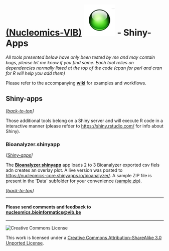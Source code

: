 [(Nucleomics-VIB)](https://github.com/Nucleomics-VIB)
![bionano-tools](pictures/shiny.png) - Shiny-Apps
==========

*All tools presented below have only been tested by me and may contain bugs, please let me know if you find some. Each tool relies on dependencies normally listed at the top of the code (cpan for perl and cran for R will help you add them)*

Please refer to the accompanying **[wiki](https://github.com/Nucleomics-VIB/shiny-apps/wiki)** for examples and workflows.

## Shiny-apps
*[[back-to-top](#top)]*  

Those additional tools belong on a Shiny server and will execute R code in a interactive manner (please refder to https://shiny.rstudio.com/ for info about Shiny).

### **Bioanalyzer.shinyapp** 
*[[Shiny-apps](#shiny-apps)]*

The **[Bioanalyzer.shinyapp](shiny-apps/Bioanalyzer.shinyapp)** app loads 2 to 3 Bioanalyzer exported csv fiels adn creates an overlay plot. A live version was posted to https://nucleomics-core.shinyapps.io/bioanalyzer/. A sample ZIP file is present in the 'Data' subfolder for your convenience [(sample.zip)](https://github.com/Nucleomics-VIB/shiny-apps/raw/master/shiny-apps/Bioanalyzer.shinyapp/Data/sample.zip).


*[[back-to-top](#top)]*  

<hr>

<h4>Please send comments and feedback to <a href="mailto:nucleomics.bioinformatics@vib.be">nucleomics.bioinformatics@vib.be</a></h4>

<hr>

![Creative Commons License](http://i.creativecommons.org/l/by-sa/3.0/88x31.png?raw=true)

This work is licensed under a [Creative Commons Attribution-ShareAlike 3.0 Unported License](http://creativecommons.org/licenses/by-sa/3.0/).
